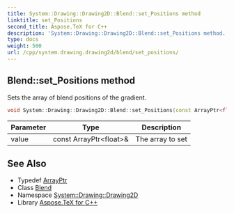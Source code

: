 ```yaml
---
title: System::Drawing::Drawing2D::Blend::set_Positions method
linktitle: set_Positions
second_title: Aspose.TeX for C++
description: 'System::Drawing::Drawing2D::Blend::set_Positions method. Sets the array of blend positions of the gradient in C++.'
type: docs
weight: 500
url: /cpp/system.drawing.drawing2d/blend/set_positions/
---
```

## Blend::set_Positions method


Sets the array of blend positions of the gradient.

```cpp
void System::Drawing::Drawing2D::Blend::set_Positions(const ArrayPtr<float> &value)
```


| Parameter | Type | Description |
| --- | --- | --- |
| value | const ArrayPtr\<float\>\& | The array to set |

## See Also

* Typedef [ArrayPtr](../../../system/arrayptr/)
* Class [Blend](../)
* Namespace [System::Drawing::Drawing2D](../../)
* Library [Aspose.TeX for C++](../../../)
